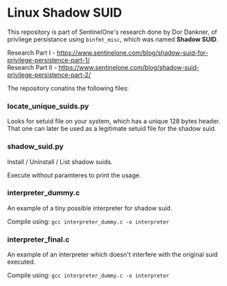 # Linux Shadow SUID

This repository is part of SentinelOne's research done by Dor Dankner, of privilege persistance using `binfmt_misc`, which was named **Shadow SUID**.

Research Part I - https://www.sentinelone.com/blog/shadow-suid-for-privilege-persistence-part-1/
<br>
Research Part II - https://www.sentinelone.com/blog/shadow-suid-privilege-persistence-part-2/

The repository conatins the following files:

### locate_unique_suids.py

Looks for setuid file on your system, which has a unique 128 bytes header. That one can later be used as a legitimate setuid file for the shadow suid.

### shadow_suid.py

Install / Uninstall / List shadow suids.

Execute without paramteres to print the usage.

### interpreter_dummy.c

An example of a tiny possible interpreter for shadow suid.

Compile using: `gcc interpreter_dummy.c -o interpreter`


### interpreter_final.c

An example of an interpreter which doesn't interfere with the original suid executed.

Compile using: `gcc interpreter_dummy.c -o interpreter`

